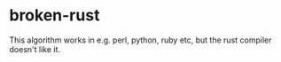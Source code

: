 # broken-rust
This algorithm works in e.g. perl, python, ruby etc, but the rust compiler doesn't like it.
